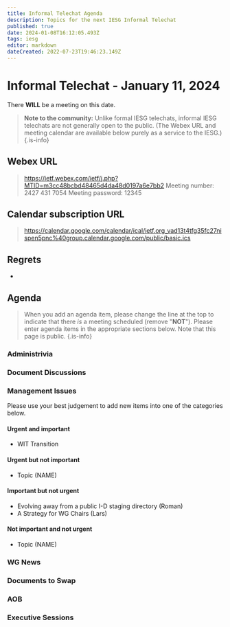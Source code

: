```yaml
---
title: Informal Telechat Agenda
description: Topics for the next IESG Informal Telechat
published: true
date: 2024-01-08T16:12:05.493Z
tags: iesg
editor: markdown
dateCreated: 2022-07-23T19:46:23.149Z
---
```


# Informal Telechat - January 11, 2024 

 There **WILL** be a meeting on this date.

> **Note to the community:** Unlike formal IESG telechats, informal IESG telechats are not generally open to the public. (The Webex URL and meeting calendar are available below purely as a service to the IESG.)
{.is-info}


## Webex URL

> https://ietf.webex.com/ietf/j.php?MTID=m3cc48bcbd48465d4da48d0197a6e7bb2
Meeting number: 2427 431 7054
Meeting password: 12345 

## Calendar subscription URL

> https://calendar.google.com/calendar/ical/ietf.org_vad13t4tfg35fc27nispen5pnc%40group.calendar.google.com/public/basic.ics


## Regrets

* 

## Agenda

> When you add an agenda item, please change the line at the top to indicate that there *is* a meeting scheduled (remove "**NOT**"). Please enter agenda items in the appropriate sections below.
Note that this page is public.
{.is-info}

### Administrivia

### Document Discussions

### Management Issues

Please use your best judgement to add new items into one of the categories below.

#### Urgent and important

* WIT Transition

#### Urgent but not important

* Topic (NAME)

#### Important but not urgent

* Evolving away from a public I-D staging directory (Roman)
* A Strategy for WG Chairs (Lars)

#### Not important and not urgent

* Topic (NAME)

### WG News 

### Documents to Swap 

### AOB

### Executive Sessions

